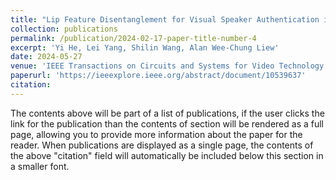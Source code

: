 ```yaml
---
title: "Lip Feature Disentanglement for Visual Speaker Authentication in Natural Scenes"
collection: publications
permalink: /publication/2024-02-17-paper-title-number-4
excerpt: 'Yi He, Lei Yang, Shilin Wang, Alan Wee-Chung Liew'
date: 2024-05-27
venue: 'IEEE Transactions on Circuits and Systems for Video Technology'
paperurl: 'https://ieeexplore.ieee.org/abstract/document/10539637'
citation: 
---
```


The contents above will be part of a list of publications, if the user clicks the link for the publication than the contents of section will be rendered as a full page, allowing you to provide more information about the paper for the reader. When publications are displayed as a single page, the contents of the above "citation" field will automatically be included below this section in a smaller font.
